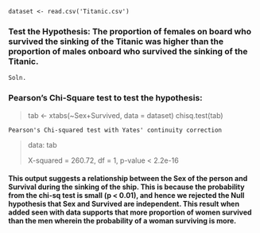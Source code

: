    dataset <- read.csv('Titanic.csv')
### Test the Hypothesis: The proportion of females on board who survived the sinking of the Titanic was higher than the proportion of males onboard who survived the sinking of the Titanic.
    Soln.
### Pearson’s Chi-Square test to test the hypothesis:
> tab <- xtabs(~Sex+Survived, data = dataset)
> chisq.test(tab)

	Pearson's Chi-squared test with Yates' continuity correction

> data:  tab
>
> X-squared = 260.72, df = 1, p-value < 2.2e-16

#### This output suggests a relationship between the Sex of the person and Survival during the sinking of the ship. This is because the probability from the chi-sq test is small (p < 0.01), and hence we rejected the Null hypothesis that Sex and Survived are independent. This result when added seen with data supports that more proportion of women survived than the men wherein the probability of a woman surviving is more.
